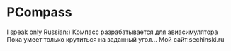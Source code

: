 # PCompass
I speak only Russian:)
Компасс разрабатывается для авиасимулятора
Пока умеет только крутиться на заданный угол...
Мой сайт:sechinski.ru
